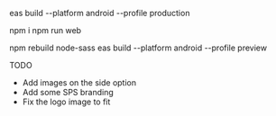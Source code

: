 eas build --platform android --profile production

npm i
npm run web


npm rebuild node-sass
eas build --platform android --profile preview

TODO
- Add images on the side option
- Add some SPS branding
- Fix the logo image to fit 